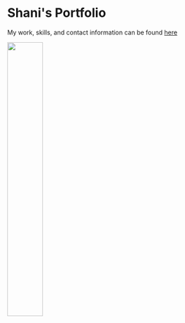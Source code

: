 # Shani's Portfolio
My work, skills, and contact information can be found [here](https://shanikupiec.github.io/Portfolio/)

<img width="40%" height="auto" src="https://res.cloudinary.com/trellox/image/upload/v1673276035/github%20-%20readme/Portfolio_uve1bj.jpg" height="100px"/> </p>

